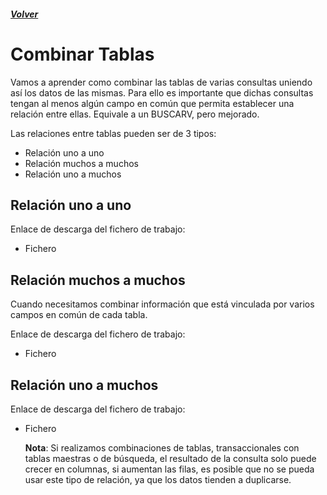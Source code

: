 ##### [Volver](/Curso-de-Herramientas-analiticas-para-auditoria-I/pages/Indice_curso.html)
<script src="https://kit.fontawesome.com/065728df02.js" crossorigin="anonymous"></script>

# Combinar Tablas
 
Vamos a aprender como combinar las tablas de varias consultas uniendo así los datos de las mismas. Para ello es importante que dichas consultas tengan al menos algún campo en común que permita establecer una relación entre ellas. Equivale a un BUSCARV, pero mejorado.

Las relaciones entre tablas pueden ser de 3 tipos:
* Relación uno a uno
* Relación muchos a muchos
* Relación uno a muchos


## Relación uno a uno

Enlace de descarga del fichero de trabajo:  

* Fichero <a href="/Curso-de-Herramientas-analiticas-para-auditoria-I/downloads/11.1.Combinacion_Uno_a_uno.xlsx"><i class="fas fa-file-excel"></i> </a>

## Relación muchos a muchos
Cuando necesitamos combinar información que está vinculada por varios campos en común de cada tabla.

Enlace de descarga del fichero de trabajo:  

* Fichero <a href="/Curso-de-Herramientas-analiticas-para-auditoria-I/downloads/11.3.Combinacion_muchos_a_muchos.xlsx"><i class="fas fa-file-excel"></i> </a>

## Relación uno a muchos

Enlace de descarga del fichero de trabajo:  

* Fichero <a href="/Curso-de-Herramientas-analiticas-para-auditoria-I/downloads/11.2.Combinacion_uno_a_muchos.xlsx"><i class="fas fa-file-excel"></i> </a>

    **Nota**: Si realizamos combinaciones de tablas, transaccionales con tablas maestras o de búsqueda, el resultado de la consulta solo puede crecer en columnas, si aumentan las filas, es posible que no se pueda usar este tipo de relación, ya que los datos tienden a duplicarse.


